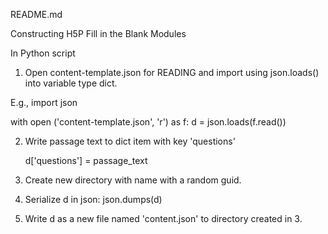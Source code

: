 README.md

Constructing H5P Fill in the Blank Modules

In Python script

1. Open content-template.json for READING and import using json.loads() into variable type dict.

E.g., 
import json

with open ('content-template.json', 'r') as f:
    d = json.loads(f.read())

2. Write passage text to dict item with key 'questions'

	d['questions'] = passage_text

3. Create new directory with name with a random guid.

4. Serialize d in json: json.dumps(d)
5. Write d as a new file named 'content.json' to directory created in 3.
